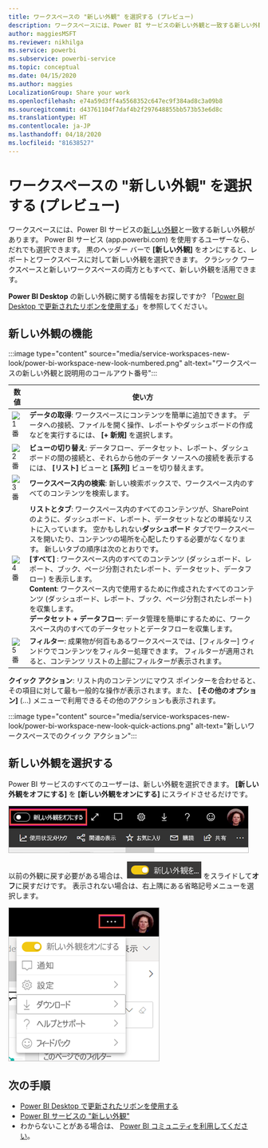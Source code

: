 ```yaml
---
title: ワークスペースの "新しい外観" を選択する (プレビュー)
description: ワークスペースには、Power BI サービスの新しい外観と一致する新しい外観があります。
author: maggiesMSFT
ms.reviewer: nikhilga
ms.service: powerbi
ms.subservice: powerbi-service
ms.topic: conceptual
ms.date: 04/15/2020
ms.author: maggies
LocalizationGroup: Share your work
ms.openlocfilehash: e74a59d3ff4a5568352c647ec9f384ad8c3a09b8
ms.sourcegitcommit: d43761104f7daf4b2f297648855bb573b53e6d8c
ms.translationtype: HT
ms.contentlocale: ja-JP
ms.lasthandoff: 04/18/2020
ms.locfileid: "81638527"
---
```

# <a name="opt-in-to-the-workspace-new-look-preview"></a>ワークスペースの "新しい外観" を選択する (プレビュー)

ワークスペースには、Power BI サービスの[新しい外観](../service-new-look.md)と一致する新しい外観があります。 Power BI サービス (app.powerbi.com) を使用するユーザーなら、だれでも選択できます。 黒のヘッダー バーで **[新しい外観]** をオンにすると、レポートとワークスペースに対して新しい外観を選択できます。 クラシック ワークスペースと新しいワークスペースの両方ともすべて、新しい外観を活用できます。

**Power BI Desktop** の新しい外観に関する情報をお探しですか? 「[Power BI Desktop で更新されたリボンを使用する](../desktop-ribbon.md)」を参照してください。

## <a name="features-of-the-new-look"></a>新しい外観の機能

:::image type="content" source="media/service-workspaces-new-look/power-bi-workspace-new-look-numbered.png" alt-text="ワークスペースの新しい外観と説明用のコールアウト番号":::

|数値  |使い方 |
|---------|---------|
|  ![1 番](media/service-workspaces-new-look/circle-one.png)  | **データの取得**: ワークスペースにコンテンツを簡単に追加できます。 データへの接続、ファイルを開く操作、レポートやダッシュボードの作成などを実行するには、 **[+ 新規]** を選択します。  |
| ![2 番](media/service-workspaces-new-look/circle-two.png)  | **ビューの切り替え**: データフロー、データセット、レポート、ダッシュボードの間の接続と、それらから他のデータ ソースへの接続を表示するには、 **[リスト]** ビューと **[系列]** ビューを切り替えます。 |
| ![3 番](media/service-workspaces-new-look/circle-three.png) | **ワークスペース内の検索**: 新しい検索ボックスで、ワークスペース内のすべてのコンテンツを検索します。  |
| ![4 番](media/service-workspaces-new-look/circle-four.png)  | **リストとタブ**: ワークスペース内のすべてのコンテンツが、SharePoint のように、ダッシュボード、レポート、データセットなどの単純なリストに入っています。 空かもしれない**ダッシュボード** タブでワークスペースを開いたり、コンテンツの場所を心配したりする必要がなくなります。 新しいタブの順序は次のとおりです。 <br>**[すべて]** : ワークスペース内のすべてのコンテンツ (ダッシュボード、レポート、ブック、ページ分割されたレポート、データセット、データフロー) を表示します。 <br>**Content**: ワークスペース内で使用するために作成されたすべてのコンテンツ (ダッシュボード、レポート、ブック、ページ分割されたレポート) を収集します。 <br>**データセット + データフロー**: データ管理を簡単にするために、ワークスペース内のすべてのデータセットとデータフローを収集します。 |
| ![5 番](media/service-workspaces-new-look/circle-five.png) | **フィルター**: 成果物が何百もあるワークスペースでは、[フィルター] ウィンドウでコンテンツをフィルター処理できます。 フィルターが適用されると、コンテンツ リストの上部にフィルターが表示されます。 |

**クイック アクション**: リスト内のコンテンツにマウス ポインターを合わせると、その項目に対して最も一般的な操作が表示されます。また、 **[その他のオプション]** (...) メニューで利用できるその他のアクションも表示されます。

:::image type="content" source="media/service-workspaces-new-look/power-bi-workspace-new-look-quick-actions.png" alt-text="新しいワークスペースでのクイック アクション":::

## <a name="opt-in-to-the-new-look"></a>新しい外観を選択する

Power BI サービスのすべてのユーザーは、新しい外観を選択できます。 **[新しい外観をオフにする]** を **[新しい外観をオンにする]** にスライドさせるだけです。

![新しい外観を選択する](media/service-workspaces-new-look/power-bi-new-look-off.png)

以前の外観に戻す必要がある場合は、![[新しい外観をオンにする]](media/service-workspaces-new-look/power-bi-new-look-toggle-on.png) をスライドして**オフ**に戻すだけです。 表示されない場合は、右上隅にある省略記号メニューを選択します。

![新しい外観を選択解除する](media/service-workspaces-new-look/power-bi-new-look-on.png)

## <a name="next-steps"></a>次の手順

- [Power BI Desktop で更新されたリボンを使用する](../desktop-ribbon.md)
- [Power BI サービスの "新しい外観"](../service-new-look.md)
- わからないことがある場合は、 [Power BI コミュニティを利用してください](https://community.powerbi.com/)。

